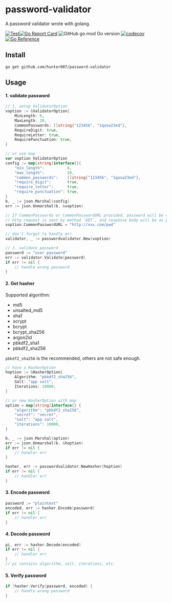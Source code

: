 # password-validator
A password validator wrote with golang.

[![Test](https://github.com/hunter007/password-validator/workflows/Unittest/badge.svg)](https://github.com/hunter007/password-validator/actions?query=workflow%3AUnitTest)[![Go Report Card](https://goreportcard.com/badge/github.com/hunter007/password-validator)](https://goreportcard.com/report/github.com/hunter007/password-validator) ![GitHub go.mod Go version](https://img.shields.io/github/go-mod/go-version/hunter007/password-validator) [![codecov](https://codecov.io/gh/hunter007/password-validator/branch/main/graph/badge.svg)](https://codecov.io/gh/hunter007/password-validator) [![Go Reference](https://pkg.go.dev/badge/github.com/hunter007/password-validator.svg)](https://pkg.go.dev/github.com/hunter007/password-validator)


## Install

```shell
go get github.com/hunter007/password-validator
```

## Usage

#### 1. validate password

```go
// 1. setup ValidatorOption
voption := &ValidatorOption{
    MinLength: 6,
    MaxLength: 20,
    CommonPasswords: []string{"123456", "1qasw23ed"},
    RequireDigit: true,
    RequireLetter: true,
    RequirePunctuation: true,
}

// or use map
var voption ValidatorOption
config := map[string]interface{}{
    "min_length":          6,
    "max_length":          20,
    "common_passwords":    []string{"123456", "1qasw23ed"},
    "require_digit":       true,
    "require_letter":      true,
    "require_punctuation": true,
}
b, _ := json.Marshal(config)
err := json.Unmarshal(b, &voption)

// If CommonPasswords or CommonPasswordURL provided, password will be validated as common password.
// http request is sent by method `GET`, and response body will be as plain text, splited by "\n", one password one line.
voption.CommonPasswordURL = "http://xxx.com/pwd"

// don't forget to handle err
validator, _ := passwordvalidator.New(voption)

// 2. validate password
password := "user password"
err := validator.Validate(password)
if err != nil {
    // handle wrong password
}
```

#### 2. Get hasher

Supported algorithm:

- md5
- unsalted_md5
- sha1
- scrypt
- bcrypt
- bcrypt_sha256
- argon2id
- pbkdf2_sha1
- pbkdf2_sha256

`pbkdf2_sha256` is the recommended, others are not safe enough.

```go
// have a HasherOption
hoption := &HasherOption{
    Algorithm: "pbkdf2_sha256",
    Salt: "app salt",
    Iterations: 10000,
}

// or new HasherOption with map
option = map[string]interface{} {
    "algorithm": "pbkdf2_sha256",
    "secret": "secret",
    "salt": "app salt",
    "iterations": 10000,
}

b, _ := json.Marshal(option)
err := json.Unmarshal(b, &hoption)
if err != nil {
    // handler err
}

hasher, err := passwordvalidator.NewHasher(hoption)
if err != nil {
    // handler err
}
```
#### 3. Encode password

```go
password := "plaintext"
encoded, err := hasher.Encode(password)
if err != nil {
    // handler err
}
```

#### 4. Decode password

```go
pi, err := hasher.Decode(encoded)
if err != nil {
    // handler err
}
// pi contains algorithm, salt, iterations, etc.
```

#### 5. Verify password

```go
if !hasher.Verify(password, encoded) {
    // handle wrong password
}
```
